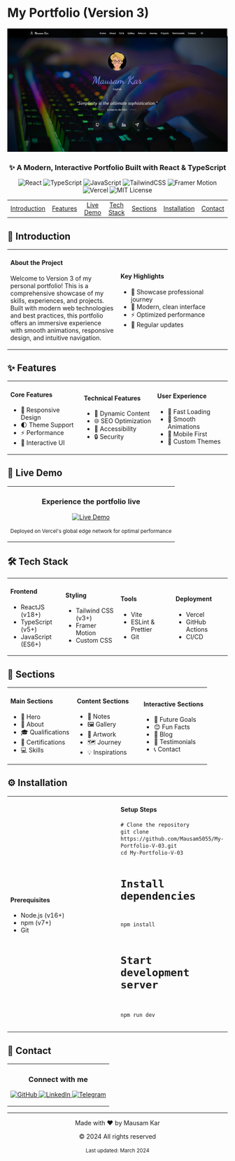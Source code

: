 # My Portfolio (Version 3)

<div align="center">
  <img src="public/preview.png" alt="Portfolio Preview" width="800px" />
  
  <h3>✨ A Modern, Interactive Portfolio Built with React & TypeScript</h3>
  
  <p>
    <img src="https://img.shields.io/badge/React-20232A?style=for-the-badge&logo=react&logoColor=61DAFB" alt="React" />
    <img src="https://img.shields.io/badge/TypeScript-3178C6?style=for-the-badge&logo=typescript&logoColor=white" alt="TypeScript" />
    <img src="https://img.shields.io/badge/JavaScript-F7DF1E?style=for-the-badge&logo=javascript&logoColor=black" alt="JavaScript" />
    <img src="https://img.shields.io/badge/TailwindCSS-06B6D4?style=for-the-badge&logo=tailwindcss&logoColor=white" alt="TailwindCSS" />
    <img src="https://img.shields.io/badge/Framer_Motion-EA4C89?style=for-the-badge&logo=framer&logoColor=white" alt="Framer Motion" />
    <img src="https://img.shields.io/badge/Vercel-000000?style=for-the-badge&logo=vercel&logoColor=white" alt="Vercel" />
    <img src="https://img.shields.io/badge/License-MIT-blue.svg" alt="MIT License" />
  </p>
</div>

<div align="center">
  <table>
    <tr>
      <td align="center" width="96">
        <a href="#-introduction">Introduction</a>
      </td>
      <td align="center" width="96">
        <a href="#-features">Features</a>
      </td>
      <td align="center" width="96">
        <a href="#-live-demo">Live Demo</a>
      </td>
      <td align="center" width="96">
        <a href="#-tech-stack">Tech Stack</a>
      </td>
      <td align="center" width="96">
        <a href="#-sections">Sections</a>
      </td>
      <td align="center" width="96">
        <a href="#-installation">Installation</a>
      </td>
      <td align="center" width="96">
        <a href="#-contact">Contact</a>
      </td>
    </tr>
  </table>
</div>

## 🌟 Introduction

<div align="center">
  <table>
    <tr>
      <td width="50%">
        <h4>About the Project</h4>
        <p>
          Welcome to Version 3 of my personal portfolio! This is a comprehensive showcase of my skills, experiences, and projects. Built with modern web technologies and best practices, this portfolio offers an immersive experience with smooth animations, responsive design, and intuitive navigation.
        </p>
      </td>
      <td width="50%">
        <h4>Key Highlights</h4>
        <ul>
          <li>🎯 Showcase professional journey</li>
          <li>🎨 Modern, clean interface</li>
          <li>⚡ Optimized performance</li>
          <li>🔄 Regular updates</li>
        </ul>
      </td>
    </tr>
  </table>
</div>

## ✨ Features

<div align="center">
  <table>
    <tr>
      <td width="33%">
        <h4>Core Features</h4>
        <ul>
          <li>🎨 Responsive Design</li>
          <li>🌓 Theme Support</li>
          <li>⚡ Performance</li>
          <li>🎯 Interactive UI</li>
        </ul>
      </td>
      <td width="33%">
        <h4>Technical Features</h4>
        <ul>
          <li>🔄 Dynamic Content</li>
          <li>🌐 SEO Optimization</li>
          <li>📱 Accessibility</li>
          <li>🔒 Security</li>
        </ul>
      </td>
      <td width="33%">
        <h4>User Experience</h4>
        <ul>
          <li>🚀 Fast Loading</li>
          <li>💫 Smooth Animations</li>
          <li>📱 Mobile First</li>
          <li>🎨 Custom Themes</li>
        </ul>
      </td>
    </tr>
  </table>
</div>

## 🚀 Live Demo

<div align="center">
  <table>
    <tr>
      <td align="center">
        <h3>Experience the portfolio live</h3>
        <a href="https://yourportfolio.vercel.app/">
          <img src="https://img.shields.io/badge/View_Live-Demo-2ea44f?style=for-the-badge&logo=vercel&logoColor=white" alt="Live Demo" />
        </a>
        <p><small>Deployed on Vercel's global edge network for optimal performance</small></p>
      </td>
    </tr>
  </table>
</div>

## 🛠️ Tech Stack

<div align="center">
  <table>
    <tr>
      <td width="25%">
        <h4>Frontend</h4>
        <ul>
          <li>ReactJS (v18+)</li>
          <li>TypeScript (v5+)</li>
          <li>JavaScript (ES6+)</li>
        </ul>
      </td>
      <td width="25%">
        <h4>Styling</h4>
        <ul>
          <li>Tailwind CSS (v3+)</li>
          <li>Framer Motion</li>
          <li>Custom CSS</li>
        </ul>
      </td>
      <td width="25%">
        <h4>Tools</h4>
        <ul>
          <li>Vite</li>
          <li>ESLint & Prettier</li>
          <li>Git</li>
        </ul>
      </td>
      <td width="25%">
        <h4>Deployment</h4>
        <ul>
          <li>Vercel</li>
          <li>GitHub Actions</li>
          <li>CI/CD</li>
        </ul>
      </td>
    </tr>
  </table>
</div>

## 📂 Sections

<div align="center">
  <table>
    <tr>
      <td width="33%">
        <h4>Main Sections</h4>
        <ul>
          <li>🎯 Hero</li>
          <li>👤 About</li>
          <li>🎓 Qualifications</li>
          <li>📜 Certifications</li>
          <li>💻 Skills</li>
        </ul>
      </td>
      <td width="33%">
        <h4>Content Sections</h4>
        <ul>
          <li>📝 Notes</li>
          <li>🖼️ Gallery</li>
          <li>🎨 Artwork</li>
          <li>🗺️ Journey</li>
          <li>💡 Inspirations</li>
        </ul>
      </td>
      <td width="33%">
        <h4>Interactive Sections</h4>
        <ul>
          <li>🎯 Future Goals</li>
          <li>😊 Fun Facts</li>
          <li>📰 Blog</li>
          <li>💬 Testimonials</li>
          <li>📞 Contact</li>
        </ul>
      </td>
    </tr>
  </table>
</div>

## ⚙️ Installation

<div align="center">
  <table>
    <tr>
      <td width="50%">
        <h4>Prerequisites</h4>
        <ul>
          <li>Node.js (v16+)</li>
          <li>npm (v7+)</li>
          <li>Git</li>
        </ul>
      </td>
      <td width="50%">
        <h4>Setup Steps</h4>
        <pre><code># Clone the repository
git clone https://github.com/Mausam5055/My-Portfolio-V-03.git
cd My-Portfolio-V-03

# Install dependencies
npm install

# Start development server
npm run dev</code></pre>
      </td>
    </tr>
  </table>
</div>

## 🤝 Contact

<div align="center">
  <table>
    <tr>
      <td align="center">
        <h3>Connect with me</h3>
        <p>
          <a href="https://github.com/Mausam5055">
            <img src="https://img.shields.io/badge/GitHub-100000?style=for-the-badge&logo=github&logoColor=white" alt="GitHub" />
          </a>
          <a href="https://www.linkedin.com/in/mausam-kar-6388861a7/">
            <img src="https://img.shields.io/badge/LinkedIn-0077B5?style=for-the-badge&logo=linkedin&logoColor=white" alt="LinkedIn" />
          </a>
          <a href="https://t.me/yourusername">
            <img src="https://img.shields.io/badge/Telegram-2CA5E0?style=for-the-badge&logo=telegram&logoColor=white" alt="Telegram" />
          </a>
        </p>
      </td>
    </tr>
  </table>
</div>

---

<div align="center">
  <p>Made with ❤️ by Mausam Kar</p>
  <p>© 2024 All rights reserved</p>
  <p><small>Last updated: March 2024</small></p>
</div>
